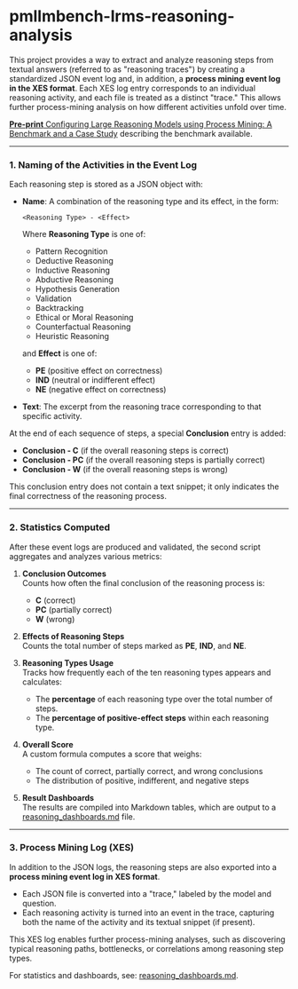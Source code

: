 # pmllmbench-lrms-reasoning-analysis

This project provides a way to extract and analyze reasoning steps from textual answers (referred to as "reasoning traces") by creating a standardized JSON event log and, in addition, a **process mining event log in the XES format**. Each XES log entry corresponds to an individual reasoning activity, and each file is treated as a distinct "trace." This allows further process-mining analysis on how different activities unfold over time.

[**Pre-print** Configuring Large Reasoning Models using Process Mining: A Benchmark and a Case Study](https://www.alessandroberti.it/new_papers/2025_Berti_Configuring_LRMs.pdf) describing the benchmark available.

---

### 1. Naming of the Activities in the Event Log

Each reasoning step is stored as a JSON object with:
- **Name**: A combination of the reasoning type and its effect, in the form:
  
  ```
  <Reasoning Type> - <Effect>
  ```
  
  Where **Reasoning Type** is one of:
  - Pattern Recognition  
  - Deductive Reasoning  
  - Inductive Reasoning  
  - Abductive Reasoning  
  - Hypothesis Generation  
  - Validation  
  - Backtracking  
  - Ethical or Moral Reasoning  
  - Counterfactual Reasoning  
  - Heuristic Reasoning  

  and **Effect** is one of:
  - **PE** (positive effect on correctness)  
  - **IND** (neutral or indifferent effect)  
  - **NE** (negative effect on correctness)

- **Text**: The excerpt from the reasoning trace corresponding to that specific activity.

At the end of each sequence of steps, a special **Conclusion** entry is added:
- **Conclusion - C** (if the overall reasoning steps is correct)
- **Conclusion - PC** (if the overall reasoning steps is partially correct)
- **Conclusion - W** (if the overall reasoning steps is wrong)

This conclusion entry does not contain a text snippet; it only indicates the final correctness of the reasoning process.

---

### 2. Statistics Computed

After these event logs are produced and validated, the second script aggregates and analyzes various metrics:

1. **Conclusion Outcomes**  
   Counts how often the final conclusion of the reasoning process is:
   - **C** (correct)  
   - **PC** (partially correct)  
   - **W** (wrong)

2. **Effects of Reasoning Steps**  
   Counts the total number of steps marked as **PE**, **IND**, and **NE**.

3. **Reasoning Types Usage**  
   Tracks how frequently each of the ten reasoning types appears and calculates:
   - The **percentage** of each reasoning type over the total number of steps.
   - The **percentage of positive-effect steps** within each reasoning type.

4. **Overall Score**  
   A custom formula computes a score that weighs:
   - The count of correct, partially correct, and wrong conclusions
   - The distribution of positive, indifferent, and negative steps

5. **Result Dashboards**  
   The results are compiled into Markdown tables, which are output to a [reasoning_dashboards.md](./reasoning_dashboards.md) file.

---

### 3. Process Mining Log (XES)

In addition to the JSON logs, the reasoning steps are also exported into a **process mining event log in XES format**.  
- Each JSON file is converted into a "trace," labeled by the model and question.  
- Each reasoning activity is turned into an event in the trace, capturing both the name of the activity and its textual snippet (if present).  

This XES log enables further process-mining analyses, such as discovering typical reasoning paths, bottlenecks, or correlations among reasoning step types.

For statistics and dashboards, see: [reasoning_dashboards.md](./reasoning_dashboards.md).
